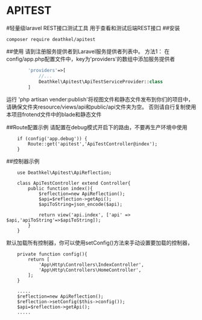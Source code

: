 APITEST
======
#轻量级laravel REST接口测试工具
用于查看和测试后端REST接口
##安装
```
composer require deathkel/apitest
```
##使用
请到注册服务提供者到Laravel服务提供者列表中。
方法1：
在config/app.php配置文件中，key为'providers'的数组中添加服务提供者
```php
        'providers'=>[
            //...
            Deathkel\Apitest\ApiTestServiceProvider::class
        ]
```
运行 'php artisan vender:publish'将视图文件和静态文件发布到你们的项目中，请确保文件夹resource/views/api和public/api文件夹为空。
否则请自行复制使用本项目frotend文件中的blade和静态文件
  
##Route配置示例
请配置在debug模式开启下的路由，不要再生产环境中使用

```
    if (config('app.debug')) {
        Route::get('apitest','ApiTestController@index');
    }
```
##控制器示例
```
    use Deathkel\Apitest\ApiReflection;
    
    class ApiTestController extend Controller{
        public function index(){
            $reflection=new ApiReflection();
            $api=$reflection->getApi();
            $apiToString=json_encode($api);
            
            return view('api.index', ['api' => $api,'apiToString'=>$apiToString]);
        }
    }
```
默认加载所有控制器，你可以使用setConfig()方法来手动设置要加载的控制器，
```
    private function config(){
        return [
            'App\Http\Controllers\IndexController',
            'App\Http\Controllers\HomeController',
        ];
    }
    
    .....
    $reflection=new ApiReflection();
    $reflection->setConfig($this->config());
    $api=$reflection->getApi();
    .....
```